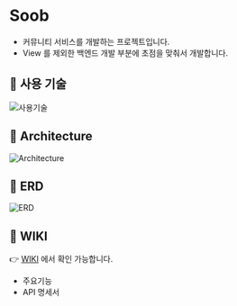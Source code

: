 # Soob
* 커뮤니티 서비스를 개발하는 프로젝트입니다.
* View 를 제외한 백엔드 개발 부분에 초점을 맞춰서 개발합니다.

## 📌 사용 기술
![사용기술](https://user-images.githubusercontent.com/60462865/123194967-53e2c500-d4e2-11eb-9194-e7d8bf18d99e.png)

## 📌 Architecture
![Architecture](https://user-images.githubusercontent.com/60462865/123199848-9b6d4f00-d4ea-11eb-8735-b03641577ccf.png)

## 📌 ERD
![ERD](https://user-images.githubusercontent.com/60462865/123194043-c5217880-d4e0-11eb-952b-3aa7cbb3b802.png)

## 🌳 WIKI
👉 [WIKI](https://github.com/kingsubin/soob_backend/wiki) 에서 확인 가능합니다.

- 주요기능
- API 명세서
